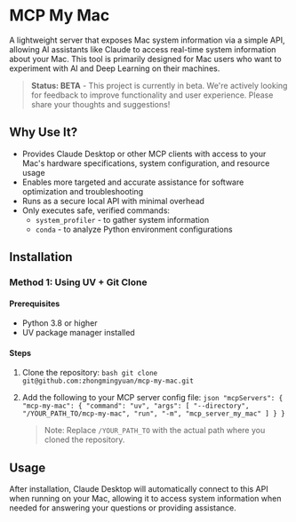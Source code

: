 # MCP My Mac

A lightweight server that exposes Mac system information via a simple API, allowing AI assistants like Claude to access real-time system information about your Mac. This tool is primarily designed for Mac users who want to experiment with AI and Deep Learning on their machines.

> **Status: BETA** - This project is currently in beta. We're actively looking for feedback to improve functionality and user experience. Please share your thoughts and suggestions!

## Why Use It?

- Provides Claude Desktop or other MCP clients with access to your Mac's hardware specifications, system configuration, and resource usage
- Enables more targeted and accurate assistance for software optimization and troubleshooting
- Runs as a secure local API with minimal overhead
- Only executes safe, verified commands:
  - `system_profiler` - to gather system information
  - `conda` - to analyze Python environment configurations

## Installation

### Method 1: Using UV + Git Clone

#### Prerequisites
- Python 3.8 or higher
- UV package manager installed

#### Steps

1. Clone the repository:   ```bash
   git clone git@github.com:zhongmingyuan/mcp-my-mac.git   ```

2. Add the following to your MCP server config file:   ```json
   "mcpServers": {
       "mcp-my-mac": {
           "command": "uv",
           "args": [
               "--directory",
               "/YOUR_PATH_TO/mcp-my-mac",
               "run",
               "-m",
               "mcp_server_my_mac"
           ]
       }
   }   ```
   > Note: Replace `/YOUR_PATH_TO` with the actual path where you cloned the repository.

## Usage

After installation, Claude Desktop will automatically connect to this API when running on your Mac, allowing it to access system information when needed for answering your questions or providing assistance.
